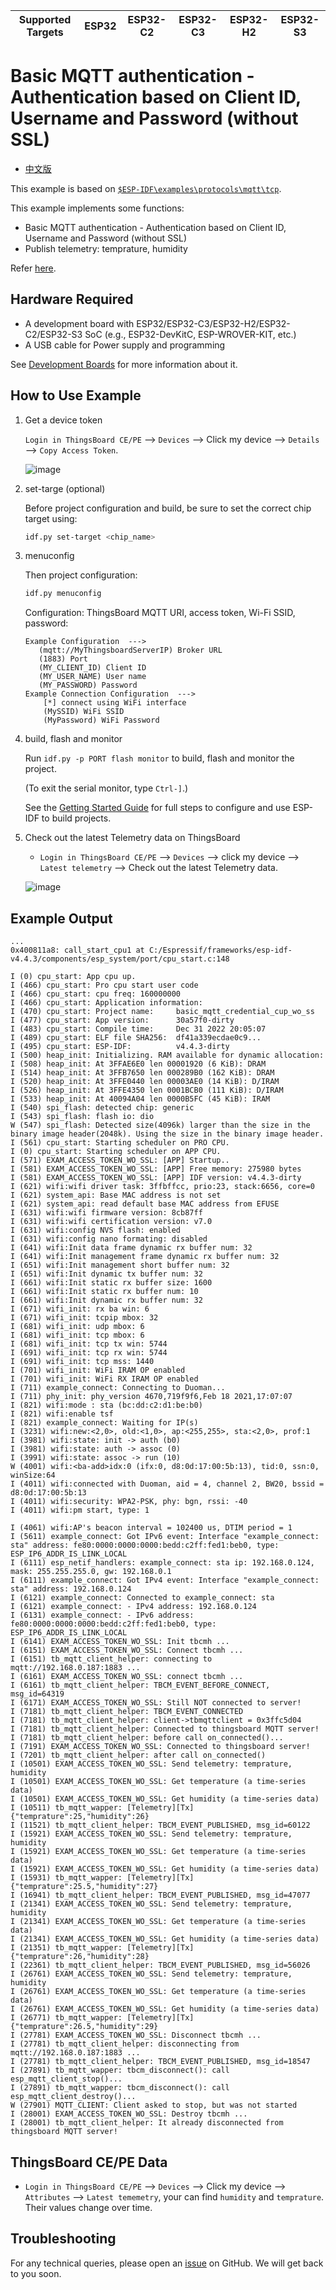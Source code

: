 | Supported Targets | ESP32 | ESP32-C2 | ESP32-C3 | ESP32-H2 | ESP32-S3 |
| ----------------- | ----- | -------- | -------- | -------- | -------- |

# Basic MQTT authentication - Authentication based on Client ID, Username and Password (without SSL)

* [中文版](./README_CN.md)

This example is based on [`$ESP-IDF\examples\protocols\mqtt\tcp`](https://github.com/espressif/esp-idf/tree/master/examples/protocols/mqtt/tcp).

This example implements some functions:

* Basic MQTT authentication - Authentication based on Client ID, Username and Password (without SSL)
* Publish telemetry: temprature, humidity

Refer [here](https://thingsboard.io/docs/user-guide/basic-mqtt/#authentication-based-on-client-id-username-and-password).

## Hardware Required

* A development board with ESP32/ESP32-C3/ESP32-H2/ESP32-C2/ESP32-S3 SoC (e.g., ESP32-DevKitC, ESP-WROVER-KIT, etc.)
* A USB cable for Power supply and programming

See [Development Boards](https://www.espressif.com/en/products/devkits) for more information about it.

## How to Use Example

1. Get a device token

   `Login in ThingsBoard CE/PE` --> `Devices` --> Click my device --> `Details` --> `Copy Access Token`.

   ![image](./basic_mqtt_credential_cup_wo_ssl_1.png)

2. set-targe (optional)

   Before project configuration and build, be sure to set the correct chip target using:

   ```bash
   idf.py set-target <chip_name>
   ```

3. menuconfig

   Then project configuration:

   ```bash
   idf.py menuconfig
   ```

   Configuration: ThingsBoard MQTT URI, access token, Wi-Fi SSID, password:

   ```menuconfig
   Example Configuration  --->
      (mqtt://MyThingsboardServerIP) Broker URL
      (1883) Port
      (MY_CLIENT_ID) Client ID
      (MY_USER_NAME) User name
      (MY_PASSWORD) Password 
   Example Connection Configuration  --->
       [*] connect using WiFi interface
       (MySSID) WiFi SSID 
       (MyPassword) WiFi Password                  
   ```

4. build, flash and monitor

   Run `idf.py -p PORT flash monitor` to build, flash and monitor the project.

   (To exit the serial monitor, type ``Ctrl-]``.)

   See the [Getting Started Guide](https://idf.espressif.com/) for full steps to configure and use ESP-IDF to build projects.

5. Check out the latest Telemetry data on ThingsBoard

   * `Login in ThingsBoard CE/PE` --> `Devices` --> click my device --> `Latest telemetry` --> Check out the latest Telemetry data.

   ![image](./basic_mqtt_credential_cup_wo_ssl_2.png)

## Example Output

```none
...
0x400811a8: call_start_cpu1 at C:/Espressif/frameworks/esp-idf-v4.4.3/components/esp_system/port/cpu_start.c:148

I (0) cpu_start: App cpu up.
I (466) cpu_start: Pro cpu start user code
I (466) cpu_start: cpu freq: 160000000
I (466) cpu_start: Application information:
I (470) cpu_start: Project name:     basic_mqtt_credential_cup_wo_ss
I (477) cpu_start: App version:      30a57f0-dirty
I (483) cpu_start: Compile time:     Dec 31 2022 20:05:07
I (489) cpu_start: ELF file SHA256:  df41a339ecdae0c9...
I (495) cpu_start: ESP-IDF:          v4.4.3-dirty
I (500) heap_init: Initializing. RAM available for dynamic allocation:
I (508) heap_init: At 3FFAE6E0 len 00001920 (6 KiB): DRAM
I (514) heap_init: At 3FFB7650 len 000289B0 (162 KiB): DRAM
I (520) heap_init: At 3FFE0440 len 00003AE0 (14 KiB): D/IRAM
I (526) heap_init: At 3FFE4350 len 0001BCB0 (111 KiB): D/IRAM
I (533) heap_init: At 40094A04 len 0000B5FC (45 KiB): IRAM
I (540) spi_flash: detected chip: generic
I (543) spi_flash: flash io: dio
W (547) spi_flash: Detected size(4096k) larger than the size in the binary image header(2048k). Using the size in the binary image header.
I (561) cpu_start: Starting scheduler on PRO CPU.
I (0) cpu_start: Starting scheduler on APP CPU.
I (571) EXAM_ACCESS_TOKEN_WO_SSL: [APP] Startup..
I (581) EXAM_ACCESS_TOKEN_WO_SSL: [APP] Free memory: 275980 bytes
I (581) EXAM_ACCESS_TOKEN_WO_SSL: [APP] IDF version: v4.4.3-dirty
I (621) wifi:wifi driver task: 3ffbffcc, prio:23, stack:6656, core=0
I (621) system_api: Base MAC address is not set
I (621) system_api: read default base MAC address from EFUSE
I (631) wifi:wifi firmware version: 8cb87ff
I (631) wifi:wifi certification version: v7.0
I (631) wifi:config NVS flash: enabled
I (631) wifi:config nano formating: disabled
I (641) wifi:Init data frame dynamic rx buffer num: 32
I (641) wifi:Init management frame dynamic rx buffer num: 32
I (651) wifi:Init management short buffer num: 32
I (651) wifi:Init dynamic tx buffer num: 32
I (661) wifi:Init static rx buffer size: 1600
I (661) wifi:Init static rx buffer num: 10
I (661) wifi:Init dynamic rx buffer num: 32
I (671) wifi_init: rx ba win: 6
I (671) wifi_init: tcpip mbox: 32
I (681) wifi_init: udp mbox: 6
I (681) wifi_init: tcp mbox: 6
I (681) wifi_init: tcp tx win: 5744
I (691) wifi_init: tcp rx win: 5744
I (691) wifi_init: tcp mss: 1440
I (701) wifi_init: WiFi IRAM OP enabled
I (701) wifi_init: WiFi RX IRAM OP enabled
I (711) example_connect: Connecting to Duoman...
I (711) phy_init: phy_version 4670,719f9f6,Feb 18 2021,17:07:07
I (821) wifi:mode : sta (bc:dd:c2:d1:be:b0)
I (821) wifi:enable tsf
I (821) example_connect: Waiting for IP(s)
I (3231) wifi:new:<2,0>, old:<1,0>, ap:<255,255>, sta:<2,0>, prof:1
I (3981) wifi:state: init -> auth (b0)
I (3981) wifi:state: auth -> assoc (0)
I (3991) wifi:state: assoc -> run (10)
W (4001) wifi:<ba-add>idx:0 (ifx:0, d8:0d:17:00:5b:13), tid:0, ssn:0, winSize:64
I (4011) wifi:connected with Duoman, aid = 4, channel 2, BW20, bssid = d8:0d:17:00:5b:13
I (4011) wifi:security: WPA2-PSK, phy: bgn, rssi: -40
I (4011) wifi:pm start, type: 1

I (4061) wifi:AP's beacon interval = 102400 us, DTIM period = 1
I (5611) example_connect: Got IPv6 event: Interface "example_connect: sta" address: fe80:0000:0000:0000:bedd:c2ff:fed1:beb0, type: ESP_IP6_ADDR_IS_LINK_LOCAL
I (6111) esp_netif_handlers: example_connect: sta ip: 192.168.0.124, mask: 255.255.255.0, gw: 192.168.0.1
I (6111) example_connect: Got IPv4 event: Interface "example_connect: sta" address: 192.168.0.124
I (6121) example_connect: Connected to example_connect: sta
I (6121) example_connect: - IPv4 address: 192.168.0.124
I (6131) example_connect: - IPv6 address: fe80:0000:0000:0000:bedd:c2ff:fed1:beb0, type: ESP_IP6_ADDR_IS_LINK_LOCAL
I (6141) EXAM_ACCESS_TOKEN_WO_SSL: Init tbcmh ...
I (6151) EXAM_ACCESS_TOKEN_WO_SSL: Connect tbcmh ...
I (6151) tb_mqtt_client_helper: connecting to mqtt://192.168.0.187:1883 ...
I (6161) EXAM_ACCESS_TOKEN_WO_SSL: connect tbcmh ...
I (6161) tb_mqtt_client_helper: TBCM_EVENT_BEFORE_CONNECT, msg_id=64319
I (6171) EXAM_ACCESS_TOKEN_WO_SSL: Still NOT connected to server!
I (7181) tb_mqtt_client_helper: TBCM_EVENT_CONNECTED
I (7181) tb_mqtt_client_helper: client->tbmqttclient = 0x3ffc5d04
I (7181) tb_mqtt_client_helper: Connected to thingsboard MQTT server!
I (7181) tb_mqtt_client_helper: before call on_connected()...
I (7191) EXAM_ACCESS_TOKEN_WO_SSL: Connected to thingsboard server!
I (7201) tb_mqtt_client_helper: after call on_connected()
I (10501) EXAM_ACCESS_TOKEN_WO_SSL: Send telemetry: temprature, humidity
I (10501) EXAM_ACCESS_TOKEN_WO_SSL: Get temperature (a time-series data)
I (10501) EXAM_ACCESS_TOKEN_WO_SSL: Get humidity (a time-series data)
I (10511) tb_mqtt_wapper: [Telemetry][Tx] {"temprature":25,"humidity":26}
I (11521) tb_mqtt_client_helper: TBCM_EVENT_PUBLISHED, msg_id=60122
I (15921) EXAM_ACCESS_TOKEN_WO_SSL: Send telemetry: temprature, humidity
I (15921) EXAM_ACCESS_TOKEN_WO_SSL: Get temperature (a time-series data)
I (15921) EXAM_ACCESS_TOKEN_WO_SSL: Get humidity (a time-series data)
I (15931) tb_mqtt_wapper: [Telemetry][Tx] {"temprature":25.5,"humidity":27}
I (16941) tb_mqtt_client_helper: TBCM_EVENT_PUBLISHED, msg_id=47077
I (21341) EXAM_ACCESS_TOKEN_WO_SSL: Send telemetry: temprature, humidity
I (21341) EXAM_ACCESS_TOKEN_WO_SSL: Get temperature (a time-series data)
I (21341) EXAM_ACCESS_TOKEN_WO_SSL: Get humidity (a time-series data)
I (21351) tb_mqtt_wapper: [Telemetry][Tx] {"temprature":26,"humidity":28}
I (22361) tb_mqtt_client_helper: TBCM_EVENT_PUBLISHED, msg_id=56026
I (26761) EXAM_ACCESS_TOKEN_WO_SSL: Send telemetry: temprature, humidity
I (26761) EXAM_ACCESS_TOKEN_WO_SSL: Get temperature (a time-series data)
I (26761) EXAM_ACCESS_TOKEN_WO_SSL: Get humidity (a time-series data)
I (26771) tb_mqtt_wapper: [Telemetry][Tx] {"temprature":26.5,"humidity":29}
I (27781) EXAM_ACCESS_TOKEN_WO_SSL: Disconnect tbcmh ...
I (27781) tb_mqtt_client_helper: disconnecting from mqtt://192.168.0.187:1883 ...
I (27781) tb_mqtt_client_helper: TBCM_EVENT_PUBLISHED, msg_id=18547
I (27891) tb_mqtt_wapper: tbcm_disconnect(): call esp_mqtt_client_stop()...
I (27891) tb_mqtt_wapper: tbcm_disconnect(): call esp_mqtt_client_destroy()...
W (27901) MQTT_CLIENT: Client asked to stop, but was not started
I (28001) EXAM_ACCESS_TOKEN_WO_SSL: Destroy tbcmh ...
I (28001) tb_mqtt_client_helper: It already disconnected from thingsboard MQTT server!
```

## ThingsBoard CE/PE Data

* `Login in ThingsBoard CE/PE` --> `Devices` --> Click my device --> `Attributes` --> `Latest tememetry`, your can find `humidity` and `temprature`. Their values change over time.

## Troubleshooting

For any technical queries, please open an [issue](https://github.com/liang-zhu-zi/esp32-thingsboard-mqtt-client/issues) on GitHub. We will get back to you soon.
